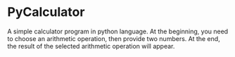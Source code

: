 # PyCalculator
A simple calculator program in python language. 
At the beginning, you need to choose an arithmetic operation, then provide two numbers.
At the end, the result of the selected arithmetic operation will appear.
